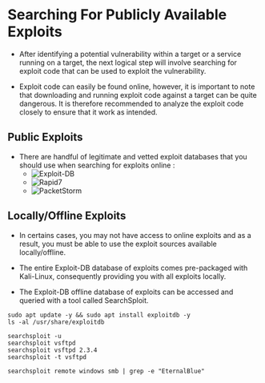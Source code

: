 # Searching For Publicly Available Exploits

- After identifying a potential vulnerability within a target or a service running on a target, the next logical step will involve searching for exploit code that can be used to exploit the vulnerability.

- Exploit code can easily be found online, however, it is important to note that downloading and running exploit code against a target can be quite dangerous. It is therefore recommended to analyze the exploit code closely to ensure that it work as intended.

## Public Exploits

- There are handful of legitimate and vetted exploit databases that you should use when searching for exploits online :
    - ![Exploit-DB](https://www.exploit-db.com/)
    - ![Rapid7](https://www.rapid7.com/db/)
    - ![PacketStorm](https://packetstormsecurity.com/files/tags/exploit/)

## Locally/Offline Exploits

- In certains cases, you may not have access to online exploits and as a result, you must be able to use the exploit sources available locally/offline.

- The entire Exploit-DB database of exploits comes pre-packaged with Kali-Linux, consequently providing you with all exploits locally.

- The Exploit-DB offline database of exploits can be accessed and queried with a tool called SearchSploit.

```
sudo apt update -y && sudo apt install exploitdb -y
ls -al /usr/share/exploitdb

searchsploit -u
searchsploit vsftpd
searchsploit vsftpd 2.3.4
searchsploit -t vsftpd

searchsploit remote windows smb | grep -e "EternalBlue"
```